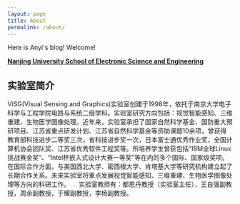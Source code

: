 ```yaml
---
layout: page
title: About
permalink: /about/
---
```



Here is Anyi's blog! Welcome!


[**Nanjing University School of Electronic Science and Engineering**](http://ese.nju.edu.cn/)

 <h2>实验室简介</h2>
      ViSG(Visual Sensing and Graphics)实验室创建于1998年，依托于南京大学电子科学与工程学院电路与系统二级学科。实验室研究方向包括：视觉智能感知、三维重建、生物医学图像处理。近年来，实验室承担了国家自然科学基金、国防重大预研项目、江苏省重点研发计划、江苏省自然科学基金等资助课题10余项，曾获得教育部科技进步二等奖三次，省科技进步奖一次，日本富士通优秀作业奖，全国计算机协会团队奖、江苏省优秀软件工程奖等。所培养学生曾获包括“IBM全球Linux挑战赛金奖”、“Intel杯嵌入式设计大赛一等奖”等在内的多个国际、国家级奖项。
      在国际合作方面，与美国西北大学、密西根大学、肯塔基大学等研究机构建立起了长期合作关系。未来实验室将重点发展视觉智能感知、三维重建、生物医学图像处理等方向的科研工作。
      实验室教师有：都思丹教授（实验室主任），王自强副教授，周余副教授，于耀副教授，李杨副教授。
